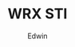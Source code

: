 ---
layout: image_post
title: WRX STI
author: Edwin
categories: [ Photography ]
tag: [ Digital ]
capture_date: 2021-10-19
iso: 400
lens: XF35mmF1.4 R
model: X-Pro2
make: FUJIFILM
image: assets/images/photography/2021/DSCF5735.JPG
---